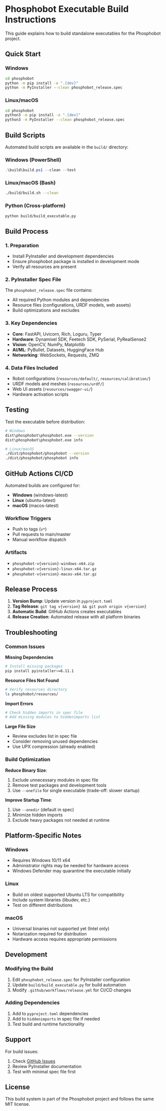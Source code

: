 # Phosphobot Executable Build Instructions

This guide explains how to build standalone executables for the Phosphobot project.

## Quick Start

### Windows
```cmd
cd phosphobot
python -m pip install -e ".[dev]"
python -m PyInstaller --clean phosphobot_release.spec
```

### Linux/macOS
```bash
cd phosphobot
python3 -m pip install -e ".[dev]"
python3 -m PyInstaller --clean phosphobot_release.spec
```

## Build Scripts

Automated build scripts are available in the `build/` directory:

### Windows (PowerShell)
```powershell
.\build\build.ps1 --clean --test
```

### Linux/macOS (Bash)
```bash
./build/build.sh --clean
```

### Python (Cross-platform)
```bash
python build/build_executable.py
```

## Build Process

### 1. Preparation
- Install PyInstaller and development dependencies
- Ensure phosphobot package is installed in development mode
- Verify all resources are present

### 2. PyInstaller Spec File
The `phosphobot_release.spec` file contains:
- All required Python modules and dependencies
- Resource files (configurations, URDF models, web assets)
- Build optimizations and excludes

### 3. Key Dependencies
- **Core**: FastAPI, Uvicorn, Rich, Loguru, Typer
- **Hardware**: Dynamixel SDK, Feetech SDK, PySerial, PyRealSense2
- **Vision**: OpenCV, NumPy, Matplotlib
- **AI/ML**: PyBullet, Datasets, HuggingFace Hub
- **Networking**: WebSockets, Requests, ZMQ

### 4. Data Files Included
- Robot configurations (`resources/default/`, `resources/calibration/`)
- URDF models and meshes (`resources/urdf/`)
- Web UI assets (`resources/swagger-ui/`)
- Hardware activation scripts

## Testing

Test the executable before distribution:
```bash
# Windows
dist\phosphobot\phosphobot.exe --version
dist\phosphobot\phosphobot.exe info

# Linux/macOS  
./dist/phosphobot/phosphobot --version
./dist/phosphobot/phosphobot info
```

## GitHub Actions CI/CD

Automated builds are configured for:
- **Windows** (windows-latest)
- **Linux** (ubuntu-latest)
- **macOS** (macos-latest)

### Workflow Triggers
- Push to tags (`v*`)
- Pull requests to main/master
- Manual workflow dispatch

### Artifacts
- `phosphobot-v{version}-windows-x64.zip`
- `phosphobot-v{version}-linux-x64.tar.gz`
- `phosphobot-v{version}-macos-x64.tar.gz`

## Release Process

1. **Version Bump**: Update version in `pyproject.toml`
2. **Tag Release**: `git tag v{version} && git push origin v{version}`
3. **Automatic Build**: GitHub Actions creates executables
4. **Release Creation**: Automated release with all platform binaries

## Troubleshooting

### Common Issues

**Missing Dependencies**
```bash
# Install missing packages
pip install pyinstaller>=6.11.1
```

**Resource Files Not Found**
```bash
# Verify resources directory
ls phosphobot/resources/
```

**Import Errors**
```bash
# Check hidden imports in spec file
# Add missing modules to hiddenimports list
```

**Large File Size**
- Review excludes list in spec file
- Consider removing unused dependencies
- Use UPX compression (already enabled)

### Build Optimization

**Reduce Binary Size**:
1. Exclude unnecessary modules in spec file
2. Remove test packages and development tools
3. Use `--onefile` for single executable (trade-off: slower startup)

**Improve Startup Time**:
1. Use `--onedir` (default in spec)
2. Minimize hidden imports
3. Exclude heavy packages not needed at runtime

## Platform-Specific Notes

### Windows
- Requires Windows 10/11 x64
- Administrator rights may be needed for hardware access
- Windows Defender may quarantine the executable initially

### Linux
- Build on oldest supported Ubuntu LTS for compatibility
- Include system libraries (libudev, etc.)
- Test on different distributions

### macOS
- Universal binaries not supported yet (Intel only)
- Notarization required for distribution
- Hardware access requires appropriate permissions

## Development

### Modifying the Build
1. Edit `phosphobot_release.spec` for PyInstaller configuration
2. Update `build/build_executable.py` for build automation
3. Modify `.github/workflows/release.yml` for CI/CD changes

### Adding Dependencies
1. Add to `pyproject.toml` dependencies
2. Add to `hiddenimports` in spec file if needed
3. Test build and runtime functionality

## Support

For build issues:
1. Check [GitHub Issues](https://github.com/phospho-app/phosphobot/issues)
2. Review PyInstaller documentation
3. Test with minimal spec file first

## License

This build system is part of the Phosphobot project and follows the same MIT license.